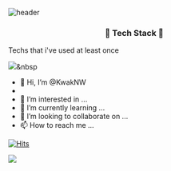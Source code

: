 ![header](https://capsule-render.vercel.app/api?type=waving&height=300&color=gradient&text=Naewon&fontAlign=70&animation=fadeIn)

<h3 align='center'> 🌟 Tech Stack 🌟 </h3>
<p> Techs that i've used at least once </p>

<img src="https://img.shields.io/badge/Python-3766AB?style=flat-square&logo=Python&logoColor=white"/></a>&nbsp 

  
  


-  👋 Hi, I’m @KwakNW
- 
- 👀 I’m interested in ...
- 🌱 I’m currently learning ...
- 💞️ I’m looking to collaborate on ...
- 📫 How to reach me ...

<!---
KwakNW/KwakNW is a ✨ special ✨ repository because its `README.md` (this file) appears on your GitHub profile.
You can click the Preview link to take a look at your changes.
--->

[![Hits](https://hits.seeyoufarm.com/api/count/incr/badge.svg?url=https%3A%2F%2Fgithub.com%2FKwakNW&count_bg=%2379C83D&title_bg=%23555555&icon=checkmarx.svg&icon_color=%23E7E7E7&title=hits&edge_flat=false)](https://hits.seeyoufarm.com)

<img src="https://img.shields.io/badge/Android Studio-3DDC84?style=flat-square&logo=Android Studio&logoColor=white"/>

